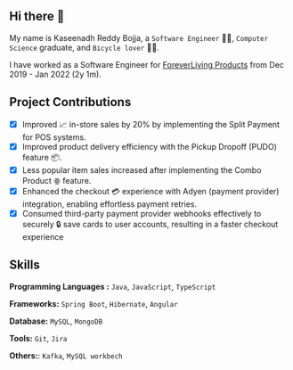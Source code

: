 ## Hi there 👋

My name is Kaseenadh Reddy Bojja, a `Software Engineer` 👨‍💻, `Computer Science` graduate, and `Bicycle lover` 🚴‍♂️.

I have worked as a Software Engineer for [ForeverLiving Products](https://www.foreverliving.com) from Dec 2019 - Jan 2022 (2y 1m).


## Project Contributions

- [x] Improved 📈 in-store sales by 20% by implementing the Split Payment for POS systems.
- [x] Improved product delivery efficiency with the Pickup Dropoff (PUDO) feature 📦.
- [x] Less popular item sales increased after implementing the Combo Product ꙮ feature.
- [x] Enhanced the checkout 💳 experience with Adyen (payment provider) integration, enabling effortless payment retries.
- [x] Consumed third-party payment provider webhooks effectively to securely 🔒 save cards to user accounts, resulting in a faster checkout experience

## Skills

**Programming Languages :** `Java`, `JavaScript`, `TypeScript`

**Frameworks:** `Spring Boot`, `Hibernate`, `Angular`

**Database:** `MySQL`, `MongoDB`

**Tools:** `Git`, `Jira`

**Others:**:  `Kafka`, `MySQL workbech`
